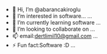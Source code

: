 - 👋 Hi, I’m @abarancakiroglu
- 👀 I’m interested in software... ...
- 🌱 I’m currently learning software ...
- 💞️ I’m looking to collaborate on ...
- 📫 email:dertlimil10@gmail.com ...
- ⚡ Fun fact:Software :D ...

<!---
abarancakiroglu/abarancakiroglu is a ✨ special ✨ repository because its `README.md` (this file) appears on your GitHub profile.
You can click the Preview link to take a look at your changes.
--->
